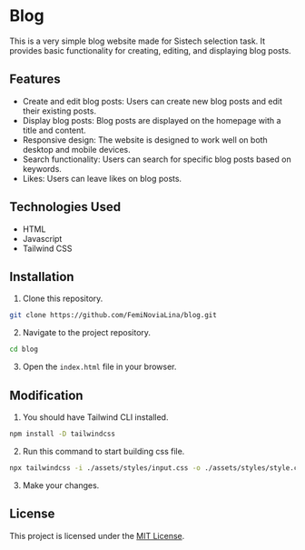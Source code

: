 # Blog

This is a very simple blog website made for Sistech selection task. It provides basic functionality for creating, editing, and displaying blog posts.

## Features

- Create and edit blog posts: Users can create new blog posts and edit their existing posts.
- Display blog posts: Blog posts are displayed on the homepage with a title and content.
- Responsive design: The website is designed to work well on both desktop and mobile devices.
- Search functionality: Users can search for specific blog posts based on keywords.
- Likes: Users can leave likes on blog posts.

## Technologies Used

- HTML
- Javascript
- Tailwind CSS

## Installation

1. Clone this repository.

```bash
git clone https://github.com/FemiNoviaLina/blog.git
```

2. Navigate to the project repository.

```bash
cd blog
```

3. Open the `index.html` file in your browser.

## Modification

1. You should have Tailwind CLI installed.

```bash
npm install -D tailwindcss
```

2. Run this command to start building css file.

```bash
npx tailwindcss -i ./assets/styles/input.css -o ./assets/styles/style.css --watch
```

3. Make your changes.

## License

This project is licensed under the [MIT License](/LICENSE).
